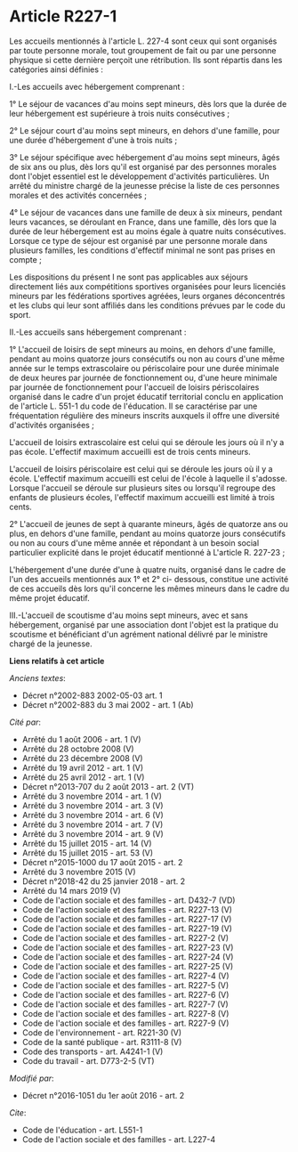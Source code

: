 # Article R227-1

Les accueils mentionnés à l'article L. 227-4 sont ceux qui sont organisés par toute personne morale, tout groupement de fait
ou par une personne physique si cette dernière perçoit une rétribution. Ils sont répartis dans les catégories ainsi
définies : 

I.-Les accueils avec hébergement comprenant : 

1° Le séjour de vacances d'au moins sept mineurs, dès lors que la durée de leur hébergement est supérieure à trois nuits
consécutives ; 

2° Le séjour court d'au moins sept mineurs, en dehors d'une famille, pour une durée d'hébergement d'une à trois nuits ; 

3° Le séjour spécifique avec hébergement d'au moins sept mineurs, âgés de six ans ou plus, dès lors qu'il est organisé par
des personnes morales dont l'objet essentiel est le développement d'activités particulières. Un arrêté du ministre chargé de
la jeunesse précise la liste de ces personnes morales et des activités concernées ; 

4° Le séjour de vacances dans une famille de deux à six mineurs, pendant leurs vacances, se déroulant en France, dans une
famille, dès lors que la durée de leur hébergement est au moins égale à quatre nuits consécutives. Lorsque ce type de séjour
est organisé par une personne morale dans plusieurs familles, les conditions d'effectif minimal ne sont pas prises en
compte ; 

Les dispositions du présent I ne sont pas applicables aux séjours directement liés aux compétitions sportives organisées pour
leurs licenciés mineurs par les fédérations sportives agréées, leurs organes déconcentrés et les clubs qui leur sont affiliés
dans les conditions prévues par le code du sport. 

II.-Les accueils sans hébergement comprenant : 

1° L'accueil de loisirs de sept mineurs au moins, en dehors d'une famille, pendant au moins quatorze jours consécutifs ou non
au cours d'une même année sur le temps extrascolaire ou périscolaire pour une durée minimale de deux heures par journée de
fonctionnement ou, d'une heure minimale par journée de fonctionnement pour l'accueil de loisirs périscolaires organisé dans
le cadre d'un projet éducatif territorial conclu en application de l'article L. 551-1 du code de l'éducation. Il se
caractérise par une fréquentation régulière des mineurs inscrits auxquels il offre une diversité d'activités organisées ; 

L'accueil de loisirs extrascolaire est celui qui se déroule les jours où il n'y a pas école. L'effectif maximum accueilli est
de trois cents mineurs. 

L'accueil de loisirs périscolaire est celui qui se déroule les jours où il y a école. L'effectif maximum accueilli est celui
de l'école à laquelle il s'adosse. Lorsque l'accueil se déroule sur plusieurs sites ou lorsqu'il regroupe des enfants de
plusieurs écoles, l'effectif maximum accueilli est limité à trois cents. 

2° L'accueil de jeunes de sept à quarante mineurs, âgés de quatorze ans ou plus, en dehors d'une famille, pendant au moins
quatorze jours consécutifs ou non au cours d'une même année et répondant à un besoin social particulier explicité dans le
projet éducatif mentionné à L'article R. 227-23 ; 

L'hébergement d'une durée d'une à quatre nuits, organisé dans le cadre de l'un des accueils mentionnés aux 1° et 2° ci-
dessous, constitue une activité de ces accueils dès lors qu'il concerne les mêmes mineurs dans le cadre du même projet
éducatif. 

III.-L'accueil de scoutisme d'au moins sept mineurs, avec et sans hébergement, organisé par une association dont l'objet est
la pratique du scoutisme et bénéficiant d'un agrément national délivré par le ministre chargé de la jeunesse.

**Liens relatifs à cet article**

_Anciens textes_:

  - Décret n°2002-883 2002-05-03 art. 1
  - Décret n°2002-883 du 3 mai 2002 - art. 1 (Ab)

_Cité par_:

  - Arrêté du 1 août 2006 - art. 1 (V)
  - Arrêté du 28 octobre 2008 (V)
  - Arrêté du 23 décembre 2008 (V)
  - Arrêté du 19 avril 2012 - art. 1 (V)
  - Arrêté du 25 avril 2012 - art. 1 (V)
  - Décret n°2013-707 du 2 août 2013 - art. 2 (VT)
  - Arrêté du 3 novembre 2014 - art. 1 (V)
  - Arrêté du 3 novembre 2014 - art. 3 (V)
  - Arrêté du 3 novembre 2014 - art. 6 (V)
  - Arrêté du 3 novembre 2014 - art. 7 (V)
  - Arrêté du 3 novembre 2014 - art. 9 (V)
  - Arrêté du 15 juillet 2015 - art. 14 (V)
  - Arrêté du 15 juillet 2015 - art. 53 (V)
  - Décret n°2015-1000 du 17 août 2015 - art. 2
  - Arrêté du 3 novembre 2015 (V)
  - Décret n°2018-42 du 25 janvier 2018 - art. 2
  - Arrêté du 14 mars 2019 (V)
  - Code de l'action sociale et des familles - art. D432-7 (VD)
  - Code de l'action sociale et des familles - art. R227-13 (V)
  - Code de l'action sociale et des familles - art. R227-17 (V)
  - Code de l'action sociale et des familles - art. R227-19 (V)
  - Code de l'action sociale et des familles - art. R227-2 (V)
  - Code de l'action sociale et des familles - art. R227-23 (V)
  - Code de l'action sociale et des familles - art. R227-24 (V)
  - Code de l'action sociale et des familles - art. R227-25 (V)
  - Code de l'action sociale et des familles - art. R227-4 (V)
  - Code de l'action sociale et des familles - art. R227-5 (V)
  - Code de l'action sociale et des familles - art. R227-6 (V)
  - Code de l'action sociale et des familles - art. R227-7 (V)
  - Code de l'action sociale et des familles - art. R227-8 (V)
  - Code de l'action sociale et des familles - art. R227-9 (V)
  - Code de l'environnement - art. R221-30 (V)
  - Code de la santé publique - art. R3111-8 (V)
  - Code des transports - art. A4241-1 (V)
  - Code du travail - art. D773-2-5 (VT)

_Modifié par_:

  - Décret n°2016-1051 du 1er août 2016 - art. 2

_Cite_:

  - Code de l'éducation - art. L551-1
  - Code de l'action sociale et des familles - art. L227-4
